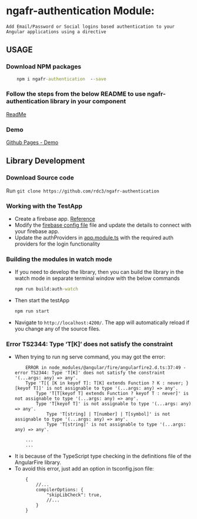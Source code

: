 # ngafr-authentication Module:
    Add Email/Password or Social logins based authentication to your Angular applications using a directive


## USAGE
### Download NPM packages
```cmd
    npm i ngafr-authentication  --save
```
### Follow the steps from the below README to use ngafr-authentication library in your component
[ReadMe](https://github.com/rdc3/ngafr-authentication/blob/master/projects/ngafr-authentication/README.md)
### Demo
[Github Pages - Demo](https://rdc3.github.io/ngafr-authentication)


## Library Development
### Download Source code
Run `git clone https://github.com/rdc3/ngafr-authentication`

### Working with the TestApp
* Create a firebase app. [Reference](https://firebase.google.com/docs/web/setup)
* Modify the [firebase config file](https://github.com/rdc3/ngafr-authentication/blob/master/projects/ngafr-testapp/src/environments/firebase.ts) file and update the details to connect with your firebase app.
* Update the authProviders in [app.module.ts](https://github.com/rdc3/ngafr-authentication/blob/master/projects/ngafr-testapp/src/app/app.module.ts) with the required auth providers for the login functionality


### Building the modules in watch mode
* If you need to develop the library, then you can build the library in the watch mode in separate terminal window with the below commands
    ```cmd
    npm run build:auth-watch
    ```
* Then start the testApp
    ```cmd
    npm run start
    ```
* Navigate to `http://localhost:4200/`. The app will automatically reload if you change any of the source files.

### Error TS2344: Type ‘T[K]’ does not satisfy the constraint
* When trying to run ng serve command, you may got the error:
    ```
        ERROR in node_modules/@angular/fire/angularfire2.d.ts:37:49 - error TS2344: Type 'T[K]' does not satisfy the constraint '(...args: any) => any'.
        Type 'T[{ [K in keyof T]: T[K] extends Function ? K : never; }[keyof T]]' is not assignable to type '(...args: any) => any'.
            Type 'T[T[keyof T] extends Function ? keyof T : never]' is not assignable to type '(...args: any) => any'.
            Type 'T[keyof T]' is not assignable to type '(...args: any) => any'.
                Type 'T[string] | T[number] | T[symbol]' is not assignable to type '(...args: any) => any'.
                Type 'T[string]' is not assignable to type '(...args: any) => any'.

        ...
        ...
    ```
* It is because of the TypeScript type checking in the definitions file of the AngularFire library.
* To avoid this error, just add an option in tsconfig.json file:
    ```
        {
            //...
            compilerOptions: {
                "skipLibCheck": true,
                //...
            }
        }
    ```
